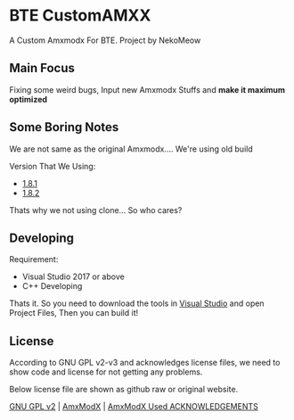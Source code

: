 # BTE CustomAMXX
A Custom Amxmodx For BTE. Project by NekoMeow

## Main Focus
Fixing some weird bugs, Input new Amxmodx Stuffs and **make it maximum optimized**

## Some Boring Notes
We are not same as the original Amxmodx.... We're using old build

Version That We Using: 
- [1.8.1](https://github.com/alliedmodders/amxmodx/tree/4e0f69d8421b4d0a421f5960ce8ff77497acfa63)
- [1.8.2](https://github.com/alliedmodders/amxmodx/tree/8bcb67b5a1e83592f4d84fd87c5b697f25e9836f)

Thats why we not using clone... So who cares?

## Developing
Requirement:
- Visual Studio 2017 or above
- C++ Developing

Thats it. So you need to download the tools in [Visual Studio](https://visualstudio.microsoft.com/downloads/) and open Project Files, Then you can build it!

## License
According to GNU GPL v2-v3 and acknowledges license files, we need to show code and license for not getting any problems.

Below license file are shown as github raw or original website.

[GNU GPL v2](https://www.gnu.org/licenses/old-licenses/gpl-2.0.html) | [AmxModX](https://raw.githubusercontent.com/alliedmodders/amxmodx/master/public/licenses/LICENSE.txt) | [AmxModX Used ACKNOWLEDGEMENTS](https://raw.githubusercontent.com/alliedmodders/amxmodx/master/public/licenses/ACKNOWLEDGEMENTS.txt)
